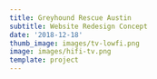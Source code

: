 ```yaml
---
title: Greyhound Rescue Austin
subtitle: Website Redesign Concept
date: '2018-12-18'
thumb_image: images/tv-lowfi.png
image: images/hifi-tv.png
template: project
---
```

